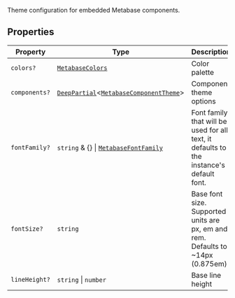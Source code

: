 Theme configuration for embedded Metabase components.

## Properties

| Property                              | Type                                                                                              | Description                                                                             |
| ------------------------------------- | ------------------------------------------------------------------------------------------------- | --------------------------------------------------------------------------------------- |
| <a id="colors"></a> `colors?`         | [`MetabaseColors`](MetabaseColors.md)                                                             | Color palette                                                                           |
| <a id="components"></a> `components?` | [`DeepPartial`](internal/DeepPartial.md)\<[`MetabaseComponentTheme`](MetabaseComponentTheme.md)\> | Component theme options                                                                 |
| <a id="fontfamily"></a> `fontFamily?` | `string` & \{\} \| [`MetabaseFontFamily`](internal/MetabaseFontFamily.md)                         | Font family that will be used for all text, it defaults to the instance's default font. |
| <a id="fontsize"></a> `fontSize?`     | `string`                                                                                          | Base font size. Supported units are px, em and rem. Defaults to ~14px (0.875em)         |
| <a id="lineheight"></a> `lineHeight?` | `string` \| `number`                                                                              | Base line height                                                                        |
